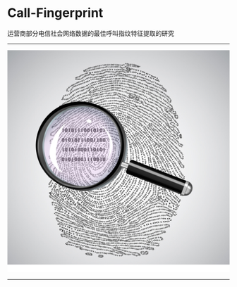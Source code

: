 Call-Fingerprint
===========================
运营商部分电信社会网络数据的最佳呼叫指纹特征提取的研究
****
![](https://github.com/bupt-bricklayer/Call-Fingerprint/raw/master/picture/logo.jpg)
****
